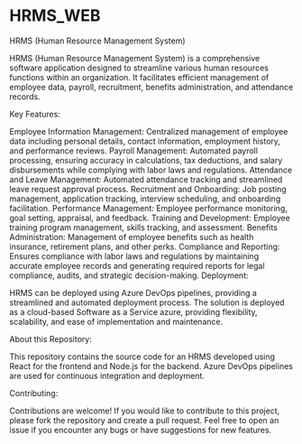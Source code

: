 # HRMS_WEB

HRMS (Human Resource Management System)

HRMS (Human Resource Management System) is a comprehensive software application designed to streamline various human resources functions within an organization. It facilitates efficient management of employee data, payroll, recruitment, benefits administration, and attendance records.

Key Features:

Employee Information Management: Centralized management of employee data including personal details, contact information, employment history, and performance reviews.
Payroll Management: Automated payroll processing, ensuring accuracy in calculations, tax deductions, and salary disbursements while complying with labor laws and regulations.
Attendance and Leave Management: Automated attendance tracking and streamlined leave request approval process.
Recruitment and Onboarding: Job posting management, application tracking, interview scheduling, and onboarding facilitation.
Performance Management: Employee performance monitoring, goal setting, appraisal, and feedback.
Training and Development: Employee training program management, skills tracking, and assessment.
Benefits Administration: Management of employee benefits such as health insurance, retirement plans, and other perks.
Compliance and Reporting: Ensures compliance with labor laws and regulations by maintaining accurate employee records and generating required reports for legal compliance, audits, and strategic decision-making.
Deployment:

HRMS can be deployed using Azure DevOps pipelines, providing a streamlined and automated deployment process. The solution is deployed as a cloud-based Software as a Service azure, providing flexibility, scalability, and ease of implementation and maintenance.

About this Repository:

This repository contains the source code for an HRMS developed using React for the frontend and Node.js for the backend. Azure DevOps pipelines are used for continuous integration and deployment.

Contributing:

Contributions are welcome! If you would like to contribute to this project, please fork the repository and create a pull request. Feel free to open an issue if you encounter any bugs or have suggestions for new features.

